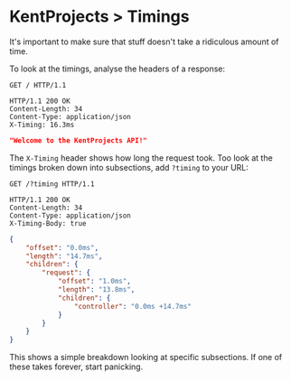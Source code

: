 # KentProjects > Timings

It's important to make sure that stuff doesn't take a ridiculous amount of time.

To look at the timings, analyse the headers of a response:

```http
GET / HTTP/1.1
```
```http
HTTP/1.1 200 OK
Content-Length: 34
Content-Type: application/json
X-Timing: 16.3ms
```
```json
"Welcome to the KentProjects API!"
```

The `X-Timing` header shows how long the request took. Too look at the timings broken down into subsections, add
`?timing` to your URL:

```http
GET /?timing HTTP/1.1
```
```http
HTTP/1.1 200 OK
Content-Length: 34
Content-Type: application/json
X-Timing-Body: true
```
```json
{
    "offset": "0.0ms",
    "length": "14.7ms",
    "children": {
        "request": {
            "offset": "1.0ms",
            "length": "13.8ms",
            "children": {
                "controller": "0.0ms +14.7ms"
            }
        }
    }
}
```

This shows a simple breakdown looking at specific subsections. If one of these takes forever, start panicking.